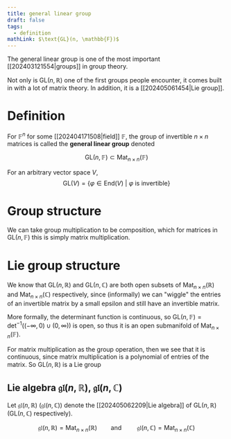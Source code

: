 ```yaml
---
title: general linear group
draft: false
tags:
  - definition
mathLink: $\text{GL}(n, \mathbb{F})$
---
```

The general linear group is one of the most important [[202403121554|groups]] in group theory. 

Not only is $\text{GL}(n, \mathbb{R})$ one of the first groups people encounter, it comes built in with a lot of matrix theory. 
In addition, it is a [[202405061454|Lie group]]. 
# Definition
For $\mathbb{F}^n$ for some [[202404171508|field]] $\mathbb{F}$, the group of invertible $n \times n$ matrices is called the **general linear group** denoted

$$ \text{GL}(n, \mathbb{F}) \subset \text{Mat}_{n \times n}(\mathbb{F})$$

For an arbitrary vector space $V$, 
$$ \text{GL}(V) = \{\varphi \in \text{End}(V) \ | \ \varphi \ \text{is invertible} \} $$
# Group structure
We can take group multiplication to be composition, which for matrices in $\text{GL}(n, \mathbb{F})$ this is simply matrix multiplication. 

# Lie group structure
We know that $\text{GL}(n, \mathbb{R})$ and $\text{GL}(n, \mathbb{C})$ are both open subsets of $\text{Mat}_{n\times n}(\mathbb{R})$ and $\text{Mat}_{n\times n}(\mathbb{C})$ respectively, since (informally) we can "wiggle" the entries of an invertible matrix by a small epsilon and still have an invertible matrix.

More formally, the determinant function is continuous, so $\text{GL}(n, \mathbb{F}) = \det^{-1}\big((-\infty, 0)\cup (0, \infty)\big)$ is open, so thus it is an open submanifold of $\text{Mat}_{n\times n}(\mathbb{F})$.

For matrix multiplication as the group operation, then we see that it is continuous, since matrix multiplication is a polynomial of entries of the matrix.
So $\text{GL}(n, \mathbb{R})$ is a Lie group
## Lie algebra $\mathfrak{gl}(n, \mathbb{R})$, $\mathfrak{gl}(n, \mathbb{C})$
Let $\mathfrak{gl}(n, \mathbb{R})$ ($\mathfrak{gl}(n, \mathbb{C})$) denote the [[202405062209|Lie algebra]] of $\text{GL}(n, \mathbb{R})$ ($\text{GL}(n, \mathbb{C})$ respectively).

$$ \mathfrak{gl}(n, \mathbb{R}) = \text{Mat}_{n \times n}(\mathbb{R}) \qquad \text{and } \qquad \mathfrak{gl}(n, \mathbb{C}) = \text{Mat}_{n \times n}(\mathbb{C})$$




